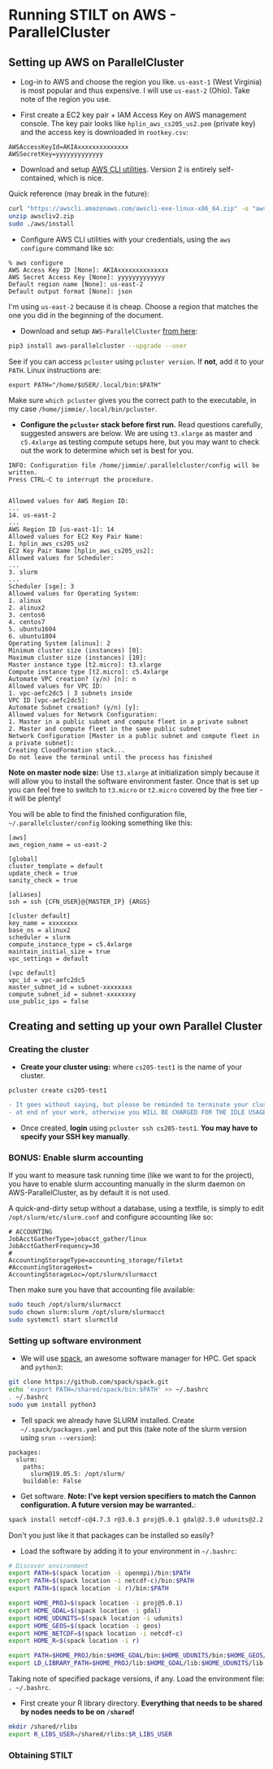 # Running STILT on AWS - ParallelCluster

## Setting up AWS on ParallelCluster
* Log-in to AWS and choose the region you like. `us-east-1` (West Virginia) is most popular and thus expensive. I will use `us-east-2` (Ohio). Take note of the region you use.

* First create a EC2 key pair + IAM Access Key on AWS management console.
The key pair looks like `hplin_aws_cs205_us2.pem` (private key) and the access key is downloaded in `rootkey.csv`:
```
AWSAccessKeyId=AKIAxxxxxxxxxxxxxx
AWSSecretKey=yyyyyyyyyyyyy
```

* Download and setup [AWS CLI utilities](https://docs.aws.amazon.com/cli/latest/userguide/install-cliv2-linux.html). Version 2 is entirely self-contained, which is nice.

Quick reference (may break in the future):
```bash
curl "https://awscli.amazonaws.com/awscli-exe-linux-x86_64.zip" -o "awscliv2.zip"
unzip awscliv2.zip
sudo ./aws/install
```
* Configure AWS CLI utilities with your credentials, using the `aws configure` command like so:
```
% aws configure
AWS Access Key ID [None]: AKIAxxxxxxxxxxxxxx
AWS Secret Access Key [None]: yyyyyyyyyyyyy
Default region name [None]: us-east-2
Default output format [None]: json
```

I'm using `us-east-2` because it is cheap. Choose a region that matches the one you did in the beginning of the document.

* Download and setup `AWS-ParallelCluster` [from here](https://docs.aws.amazon.com/parallelcluster/latest/ug/install.html):
```bash
pip3 install aws-parallelcluster --upgrade --user
```

See if you can access `pcluster` using `pcluster version`. If **not**, add it to your `PATH`. Linux instructions are:
```
export PATH="/home/$USER/.local/bin:$PATH"
```

Make sure `which pcluster` gives you the correct path to the executable, in my case `/home/jimmie/.local/bin/pcluster`.

* **Configure the `pcluster` stack before first run.** Read questions carefully, suggested answers are below. We are using `t3.xlarge` as master and `c5.4xlarge` as testing compute setups here, but you may want to check out the work to determine which set is best for you.

```
INFO: Configuration file /home/jimmie/.parallelcluster/config will be written.
Press CTRL-C to interrupt the procedure.


Allowed values for AWS Region ID:
...
14. us-east-2
...
AWS Region ID [us-east-1]: 14
Allowed values for EC2 Key Pair Name:
1. hplin_aws_cs205_us2
EC2 Key Pair Name [hplin_aws_cs205_us2]:
Allowed values for Scheduler:
...
3. slurm
...
Scheduler [sge]: 3
Allowed values for Operating System:
1. alinux
2. alinux2
3. centos6
4. centos7
5. ubuntu1604
6. ubuntu1804
Operating System [alinux]: 2
Minimum cluster size (instances) [0]:
Maximum cluster size (instances) [10]:
Master instance type [t2.micro]: t3.xlarge
Compute instance type [t2.micro]: c5.4xlarge
Automate VPC creation? (y/n) [n]: n
Allowed values for VPC ID:
1. vpc-aefc2dc5 | 3 subnets inside
VPC ID [vpc-aefc2dc5]:
Automate Subnet creation? (y/n) [y]:
Allowed values for Network Configuration:
1. Master in a public subnet and compute fleet in a private subnet
2. Master and compute fleet in the same public subnet
Network Configuration [Master in a public subnet and compute fleet in a private subnet]:
Creating CloudFormation stack...
Do not leave the terminal until the process has finished
```

**Note on master node size:** Use `t3.xlarge` at initialization simply because it will allow you to install the software environment faster. Once that is set up you can feel free to switch to `t3.micro` or `t2.micro` covered by the free tier - it will be plenty!

You will be able to find the finished configuration file, `~/.parallelcluster/config` looking something like this:
```
[aws]
aws_region_name = us-east-2

[global]
cluster_template = default
update_check = true
sanity_check = true

[aliases]
ssh = ssh {CFN_USER}@{MASTER_IP} {ARGS}

[cluster default]
key_name = xxxxxxxx
base_os = alinux2
scheduler = slurm
compute_instance_type = c5.4xlarge
maintain_initial_size = true
vpc_settings = default

[vpc default]
vpc_id = vpc-aefc2dc5
master_subnet_id = subnet-xxxxxxxx
compute_subnet_id = subnet-xxxxxxxy
use_public_ips = false
```

## Creating and setting up your own Parallel Cluster
### Creating the cluster
* **Create your cluster using:** where `cs205-test1` is the name of your cluster.
```
pcluster create cs205-test1
```

```diff
- It goes without saying, but please be reminded to terminate your cluster  -
- at end of your work, otherwise you WILL BE CHARGED FOR THE IDLE USAGE!    -
```

* Once created, **login** using `pcluster ssh cs205-test1`. **You may have to specify your SSH key manually**.

### BONUS: Enable slurm accounting
If you want to measure task running time (like we want to for the project), you have to enable slurm accounting manually in the slurm daemon on AWS-ParallelCluster, as by default it is not used.

A quick-and-dirty setup without a database, using a textfile, is simply to edit `/opt/slurm/etc/slurm.conf` and configure accounting like so:
```
# ACCOUNTING                                                                                                            JobAcctGatherType=jobacct_gather/linux                                                                                  JobAcctGatherFrequency=30                                                                                               #                                                                                                                       AccountingStorageType=accounting_storage/filetxt
#AccountingStorageHost=
AccountingStorageLoc=/opt/slurm/slurmacct
```

Then make sure you have that accounting file available:
```bash
sudo touch /opt/slurm/slurmacct
sudo chown slurm:slurm /opt/slurm/slurmacct
sudo systemctl start slurmctld
```

### Setting up software environment
* We will use [spack](https://github.com/spack/spack), an awesome software manager for HPC. Get spack and `python3`:
```bash
git clone https://github.com/spack/spack.git
echo 'export PATH=/shared/spack/bin:$PATH' >> ~/.bashrc
. ~/.bashrc
sudo yum install python3
```

* Tell spack we already have SLURM installed. Create `~/.spack/packages.yaml` and put this (take note of the slurm version using `srun --version`):
```
packages:
  slurm:
    paths:
      slurm@19.05.5: /opt/slurm/
    buildable: False
```

* Get software. **Note: I've kept version specifiers to match the Cannon configuration. A future version may be warranted.**:
```bash
spack install netcdf-c@4.7.3 r@3.6.3 proj@5.0.1 gdal@2.3.0 udunits@2.2.26 geos@3.6.2
```
Don't you just like it that packages can be installed so easily?

* Load the software by adding it to your environment in `~/.bashrc`:
```bash
# Discover environment
export PATH=$(spack location -i openmpi)/bin:$PATH
export PATH=$(spack location -i netcdf-c)/bin:$PATH
export PATH=$(spack location -i r)/bin:$PATH

export HOME_PROJ=$(spack location -i proj@5.0.1)
export HOME_GDAL=$(spack location -i gdal)
export HOME_UDUNITS=$(spack location -i udunits)
export HOME_GEOS=$(spack location -i geos)
export HOME_NETCDF=$(spack location -i netcdf-c)
export HOME_R=$(spack location -i r)

export PATH=$HOME_PROJ/bin:$HOME_GDAL/bin:$HOME_UDUNITS/bin:$HOME_GEOS/bin:$PATH
export LD_LIBRARY_PATH=$HOME_PROJ/lib:$HOME_GDAL/lib:$HOME_UDUNITS/lib:$HOME_GEOS/lib:$HOME_NETCDF/lib:$LD_LIBRARY_PATH
```

Taking note of specified package versions, if any.
Load the environment file: `. ~/.bashrc`.

* First create your R library directory. **Everything that needs to be shared by nodes needs to be on `/shared`!**
```bash
mkdir /shared/rlibs
export R_LIBS_USER=/shared/rlibs:$R_LIBS_USER
```

### Obtaining STILT
